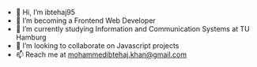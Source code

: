 - 👋 Hi, I’m ibtehaj95
- 👀 I’m becoming a Frontend Web Developer
- 🌱 I’m currently studying Information and Communication Systems at TU Hamburg
- 💞️ I’m looking to collaborate on Javascript projects
- 📫 Reach me at mohammedibtehaj.khan@gmail.com

<!---
ibtehaj95/ibtehaj95 is a ✨ special ✨ repository because its `README.md` (this file) appears on your GitHub profile.
You can click the Preview link to take a look at your changes.
--->
